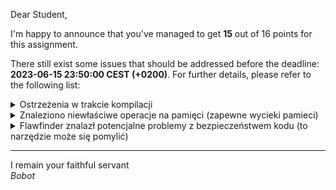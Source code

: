 Dear Student,

I'm happy to announce that you've managed to get **15** out of 16 points for this assignment.

There still exist some issues that should be addressed before the deadline: **2023-06-15 23:50:00 CEST (+0200)**. For further details, please refer to the following list:

<details><summary>Ostrzeżenia w trakcie kompilacji</summary>In&nbsp;file&nbsp;included&nbsp;from&nbsp;/tmp/tmp9p2vqms9/student/zaj5MyList_mySort/tests/MySortTests.cpp:8:<br>/tmp/tmp9p2vqms9/student/zaj5MyList_mySort/tests/../mySorting.h:&nbsp;In&nbsp;function&nbsp;‘void&nbsp;mySort(char&nbsp;(&)[size1][size2])&nbsp;[with&nbsp;int&nbsp;size1&nbsp;=&nbsp;11;&nbsp;int&nbsp;size2&nbsp;=&nbsp;20]’:<br>/tmp/tmp9p2vqms9/student/zaj5MyList_mySort/tests/../mySorting.h:39:40:&nbsp;warning:&nbsp;‘%s’&nbsp;directive&nbsp;output&nbsp;may&nbsp;be&nbsp;truncated&nbsp;writing&nbsp;up&nbsp;to&nbsp;19&nbsp;bytes&nbsp;into&nbsp;a&nbsp;region&nbsp;of&nbsp;size&nbsp;12&nbsp;[-Wformat-truncation=]<br>&nbsp;&nbsp;&nbsp;39&nbsp;|&nbsp;&nbsp;&nbsp;&nbsp;&nbsp;&nbsp;&nbsp;&nbsp;&nbsp;&nbsp;&nbsp;&nbsp;&nbsp;snprintf(str1,&nbsp;size1&nbsp;+&nbsp;1,&nbsp;"%s",&nbsp;array[j]);<br>&nbsp;&nbsp;&nbsp;&nbsp;&nbsp;&nbsp;|&nbsp;&nbsp;&nbsp;&nbsp;&nbsp;&nbsp;&nbsp;&nbsp;&nbsp;&nbsp;&nbsp;&nbsp;&nbsp;&nbsp;&nbsp;&nbsp;&nbsp;&nbsp;&nbsp;&nbsp;&nbsp;&nbsp;&nbsp;&nbsp;&nbsp;&nbsp;&nbsp;&nbsp;&nbsp;&nbsp;&nbsp;&nbsp;&nbsp;&nbsp;&nbsp;&nbsp;&nbsp;&nbsp;&nbsp;&nbsp;^~<br>/tmp/tmp9p2vqms9/student/zaj5MyList_mySort/tests/../mySorting.h:39:21:&nbsp;note:&nbsp;‘snprintf’&nbsp;output&nbsp;between&nbsp;1&nbsp;and&nbsp;20&nbsp;bytes&nbsp;into&nbsp;a&nbsp;destination&nbsp;of&nbsp;size&nbsp;12<br>&nbsp;&nbsp;&nbsp;39&nbsp;|&nbsp;&nbsp;&nbsp;&nbsp;&nbsp;&nbsp;&nbsp;&nbsp;&nbsp;&nbsp;&nbsp;&nbsp;&nbsp;snprintf(str1,&nbsp;size1&nbsp;+&nbsp;1,&nbsp;"%s",&nbsp;array[j]);<br>&nbsp;&nbsp;&nbsp;&nbsp;&nbsp;&nbsp;|&nbsp;&nbsp;&nbsp;&nbsp;&nbsp;&nbsp;&nbsp;&nbsp;&nbsp;&nbsp;&nbsp;&nbsp;&nbsp;~~~~~~~~^~~~~~~~~~~~~~~~~~~~~~~~~~~~~~~~~<br>/tmp/tmp9p2vqms9/student/zaj5MyList_mySort/tests/../mySorting.h:40:40:&nbsp;warning:&nbsp;‘%s’&nbsp;directive&nbsp;output&nbsp;may&nbsp;be&nbsp;truncated&nbsp;writing&nbsp;up&nbsp;to&nbsp;19&nbsp;bytes&nbsp;into&nbsp;a&nbsp;region&nbsp;of&nbsp;size&nbsp;12&nbsp;[-Wformat-truncation=]<br>&nbsp;&nbsp;&nbsp;40&nbsp;|&nbsp;&nbsp;&nbsp;&nbsp;&nbsp;&nbsp;&nbsp;&nbsp;&nbsp;&nbsp;&nbsp;&nbsp;&nbsp;snprintf(str2,&nbsp;size1&nbsp;+&nbsp;1,&nbsp;"%s",&nbsp;array[j&nbsp;+&nbsp;1]);<br>&nbsp;&nbsp;&nbsp;&nbsp;&nbsp;&nbsp;|&nbsp;&nbsp;&nbsp;&nbsp;&nbsp;&nbsp;&nbsp;&nbsp;&nbsp;&nbsp;&nbsp;&nbsp;&nbsp;&nbsp;&nbsp;&nbsp;&nbsp;&nbsp;&nbsp;&nbsp;&nbsp;&nbsp;&nbsp;&nbsp;&nbsp;&nbsp;&nbsp;&nbsp;&nbsp;&nbsp;&nbsp;&nbsp;&nbsp;&nbsp;&nbsp;&nbsp;&nbsp;&nbsp;&nbsp;&nbsp;^~<br>/tmp/tmp9p2vqms9/student/zaj5MyList_mySort/tests/../mySorting.h:40:21:&nbsp;note:&nbsp;‘snprintf’&nbsp;output&nbsp;between&nbsp;1&nbsp;and&nbsp;20&nbsp;bytes&nbsp;into&nbsp;a&nbsp;destination&nbsp;of&nbsp;size&nbsp;12<br>&nbsp;&nbsp;&nbsp;40&nbsp;|&nbsp;&nbsp;&nbsp;&nbsp;&nbsp;&nbsp;&nbsp;&nbsp;&nbsp;&nbsp;&nbsp;&nbsp;&nbsp;snprintf(str2,&nbsp;size1&nbsp;+&nbsp;1,&nbsp;"%s",&nbsp;array[j&nbsp;+&nbsp;1]);<br>&nbsp;&nbsp;&nbsp;&nbsp;&nbsp;&nbsp;|&nbsp;&nbsp;&nbsp;&nbsp;&nbsp;&nbsp;&nbsp;&nbsp;&nbsp;&nbsp;&nbsp;&nbsp;&nbsp;~~~~~~~~^~~~~~~~~~~~~~~~~~~~~~~~~~~~~~~~~~~~~<br></details>
<details><summary>Znaleziono niewłaściwe operacje na pamięci (zapewne wycieki pamieci)</summary>Memcheck,&nbsp;a&nbsp;memory&nbsp;error&nbsp;detector<br>Copyright&nbsp;(C)&nbsp;2002-2017,&nbsp;and&nbsp;GNU&nbsp;GPL'd,&nbsp;by&nbsp;Julian&nbsp;Seward&nbsp;et&nbsp;al.<br>Using&nbsp;Valgrind-3.18.1&nbsp;and&nbsp;LibVEX;&nbsp;rerun&nbsp;with&nbsp;-h&nbsp;for&nbsp;copyright&nbsp;info<br>Command:&nbsp;/tmp/tmp9p2vqms9/student/zaj5MyList_mySort/build//bin/tests<br><br>Running&nbsp;main()&nbsp;from&nbsp;/tmp/tmp9p2vqms9/student/zaj5MyList_mySort/tests/lib/googletest/src/gtest_main.cc<br>[==========]&nbsp;Running&nbsp;16&nbsp;tests&nbsp;from&nbsp;2&nbsp;test&nbsp;suites.<br>[----------]&nbsp;Global&nbsp;test&nbsp;environment&nbsp;set-up.<br>[----------]&nbsp;11&nbsp;tests&nbsp;from&nbsp;MyListTester<br>[&nbsp;RUN&nbsp;&nbsp;&nbsp;&nbsp;&nbsp;&nbsp;]&nbsp;MyListTester.constructorOfEmptyList_expectedSizeIs0<br>[&nbsp;&nbsp;&nbsp;&nbsp;&nbsp;&nbsp;&nbsp;OK&nbsp;]&nbsp;MyListTester.constructorOfEmptyList_expectedSizeIs0&nbsp;(17&nbsp;ms)<br>[&nbsp;RUN&nbsp;&nbsp;&nbsp;&nbsp;&nbsp;&nbsp;]&nbsp;MyListTester.pushingAndPopingElementsFront_expectedSizeIncreasingAndDecreasing<br>[&nbsp;&nbsp;&nbsp;&nbsp;&nbsp;&nbsp;&nbsp;OK&nbsp;]&nbsp;MyListTester.pushingAndPopingElementsFront_expectedSizeIncreasingAndDecreasing&nbsp;(21&nbsp;ms)<br>[&nbsp;RUN&nbsp;&nbsp;&nbsp;&nbsp;&nbsp;&nbsp;]&nbsp;MyListTester.pushingAndPopingElementsFront_elementsAreBeingThenAddedRemoved<br>[&nbsp;&nbsp;&nbsp;&nbsp;&nbsp;&nbsp;&nbsp;OK&nbsp;]&nbsp;MyListTester.pushingAndPopingElementsFront_elementsAreBeingThenAddedRemoved&nbsp;(5&nbsp;ms)<br>[&nbsp;RUN&nbsp;&nbsp;&nbsp;&nbsp;&nbsp;&nbsp;]&nbsp;MyListTester.nodesStoredAsUniquePtrs<br>[&nbsp;&nbsp;&nbsp;&nbsp;&nbsp;&nbsp;&nbsp;OK&nbsp;]&nbsp;MyListTester.nodesStoredAsUniquePtrs&nbsp;(8&nbsp;ms)<br>[&nbsp;RUN&nbsp;&nbsp;&nbsp;&nbsp;&nbsp;&nbsp;]&nbsp;MyListTester.popFromWhenEmptyList_expectedExceptionThrown<br>[&nbsp;&nbsp;&nbsp;&nbsp;&nbsp;&nbsp;&nbsp;OK&nbsp;]&nbsp;MyListTester.popFromWhenEmptyList_expectedExceptionThrown&nbsp;(38&nbsp;ms)<br>[&nbsp;RUN&nbsp;&nbsp;&nbsp;&nbsp;&nbsp;&nbsp;]&nbsp;MyListTester.expectedCopyingDisabled<br>[&nbsp;&nbsp;&nbsp;&nbsp;&nbsp;&nbsp;&nbsp;OK&nbsp;]&nbsp;MyListTester.expectedCopyingDisabled&nbsp;(1&nbsp;ms)<br>[&nbsp;RUN&nbsp;&nbsp;&nbsp;&nbsp;&nbsp;&nbsp;]&nbsp;MyListTester.removingElements<br>[&nbsp;&nbsp;&nbsp;&nbsp;&nbsp;&nbsp;&nbsp;OK&nbsp;]&nbsp;MyListTester.removingElements&nbsp;(27&nbsp;ms)<br>[&nbsp;RUN&nbsp;&nbsp;&nbsp;&nbsp;&nbsp;&nbsp;]&nbsp;MyListTester.iteratorOperationsWorks<br>[&nbsp;&nbsp;&nbsp;&nbsp;&nbsp;&nbsp;&nbsp;OK&nbsp;]&nbsp;MyListTester.iteratorOperationsWorks&nbsp;(4&nbsp;ms)<br>[&nbsp;RUN&nbsp;&nbsp;&nbsp;&nbsp;&nbsp;&nbsp;]&nbsp;MyListTester.iterationWorksWithRangedForLoop<br>[&nbsp;&nbsp;&nbsp;&nbsp;&nbsp;&nbsp;&nbsp;OK&nbsp;]&nbsp;MyListTester.iterationWorksWithRangedForLoop&nbsp;(22&nbsp;ms)<br>[&nbsp;RUN&nbsp;&nbsp;&nbsp;&nbsp;&nbsp;&nbsp;]&nbsp;MyListTester.iteratorWorksWithStlAlgorithms<br>[&nbsp;&nbsp;&nbsp;&nbsp;&nbsp;&nbsp;&nbsp;OK&nbsp;]&nbsp;MyListTester.iteratorWorksWithStlAlgorithms&nbsp;(15&nbsp;ms)<br>[&nbsp;RUN&nbsp;&nbsp;&nbsp;&nbsp;&nbsp;&nbsp;]&nbsp;MyListTester.ostreamOperator_expectedAllValuesInStream<br>[&nbsp;&nbsp;&nbsp;&nbsp;&nbsp;&nbsp;&nbsp;OK&nbsp;]&nbsp;MyListTester.ostreamOperator_expectedAllValuesInStream&nbsp;(10&nbsp;ms)<br>[----------]&nbsp;11&nbsp;tests&nbsp;from&nbsp;MyListTester&nbsp;(184&nbsp;ms&nbsp;total)<br><br>[----------]&nbsp;5&nbsp;tests&nbsp;from&nbsp;MySortTester<br>[&nbsp;RUN&nbsp;&nbsp;&nbsp;&nbsp;&nbsp;&nbsp;]&nbsp;MySortTester.sortingStaticArray_expectedArraySorted<br>[&nbsp;&nbsp;&nbsp;&nbsp;&nbsp;&nbsp;&nbsp;OK&nbsp;]&nbsp;MySortTester.sortingStaticArray_expectedArraySorted&nbsp;(10&nbsp;ms)<br>[&nbsp;RUN&nbsp;&nbsp;&nbsp;&nbsp;&nbsp;&nbsp;]&nbsp;MySortTester.sortingStdVector_expectedContainerSorted<br>[&nbsp;&nbsp;&nbsp;&nbsp;&nbsp;&nbsp;&nbsp;OK&nbsp;]&nbsp;MySortTester.sortingStdVector_expectedContainerSorted&nbsp;(14&nbsp;ms)<br>[&nbsp;RUN&nbsp;&nbsp;&nbsp;&nbsp;&nbsp;&nbsp;]&nbsp;MySortTester.sortingMyList_expectedElementsInTheListSorted<br>[&nbsp;&nbsp;&nbsp;&nbsp;&nbsp;&nbsp;&nbsp;OK&nbsp;]&nbsp;MySortTester.sortingMyList_expectedElementsInTheListSorted&nbsp;(9&nbsp;ms)<br>[&nbsp;RUN&nbsp;&nbsp;&nbsp;&nbsp;&nbsp;&nbsp;]&nbsp;MySortTester.sortingConstCharPtrAllUpperCases_expectedAllWordsSorted<br>Conditional&nbsp;jump&nbsp;or&nbsp;move&nbsp;depends&nbsp;on&nbsp;uninitialised&nbsp;value(s)<br>at&nbsp;0x4BD20D2:&nbsp;toupper&nbsp;(ctype.c:53)<br>by&nbsp;0x1261C1:&nbsp;void&nbsp;mySort<47,&nbsp;20>(char&nbsp;(&)&nbsp;[47][20])&nbsp;(mySorting.h:43)<br>by&nbsp;0x12467C:&nbsp;MySortTester_sortingConstCharPtrAllUpperCases_expectedAllWordsSorted_Test::TestBody()&nbsp;(MySortTests.cpp:108)<br>by&nbsp;0x1694FC:&nbsp;void&nbsp;testing::internal::HandleSehExceptionsInMethodIfSupported<testing::Test,&nbsp;void>(testing::Test*,&nbsp;void&nbsp;(testing::Test::*)(),&nbsp;char&nbsp;const*)&nbsp;(gtest.cc:2621)<br>by&nbsp;0x161DCC:&nbsp;void&nbsp;testing::internal::HandleExceptionsInMethodIfSupported<testing::Test,&nbsp;void>(testing::Test*,&nbsp;void&nbsp;(testing::Test::*)(),&nbsp;char&nbsp;const*)&nbsp;(gtest.cc:2657)<br>by&nbsp;0x13CE1F:&nbsp;testing::Test::Run()&nbsp;(gtest.cc:2696)<br>by&nbsp;0x13D93A:&nbsp;testing::TestInfo::Run()&nbsp;(gtest.cc:2845)<br>by&nbsp;0x13E278:&nbsp;testing::TestSuite::Run()&nbsp;(gtest.cc:3004)<br>by&nbsp;0x14E628:&nbsp;testing::internal::UnitTestImpl::RunAllTests()&nbsp;(gtest.cc:5890)<br>by&nbsp;0x16A4B5:&nbsp;bool&nbsp;testing::internal::HandleSehExceptionsInMethodIfSupported<testing::internal::UnitTestImpl,&nbsp;bool>(testing::internal::UnitTestImpl*,&nbsp;bool&nbsp;(testing::internal::UnitTestImpl::*)(),&nbsp;char&nbsp;const*)&nbsp;(gtest.cc:2621)<br>by&nbsp;0x162EBA:&nbsp;bool&nbsp;testing::internal::HandleExceptionsInMethodIfSupported<testing::internal::UnitTestImpl,&nbsp;bool>(testing::internal::UnitTestImpl*,&nbsp;bool&nbsp;(testing::internal::UnitTestImpl::*)(),&nbsp;char&nbsp;const*)&nbsp;(gtest.cc:2657)<br>by&nbsp;0x14CC4A:&nbsp;testing::UnitTest::Run()&nbsp;(gtest.cc:5455)<br><br>Use&nbsp;of&nbsp;uninitialised&nbsp;value&nbsp;of&nbsp;size&nbsp;8<br>at&nbsp;0x4BD20E9:&nbsp;toupper&nbsp;(ctype.c:53)<br>by&nbsp;0x4BD20E9:&nbsp;toupper&nbsp;(ctype.c:51)<br>by&nbsp;0x1261C1:&nbsp;void&nbsp;mySort<47,&nbsp;20>(char&nbsp;(&)&nbsp;[47][20])&nbsp;(mySorting.h:43)<br>by&nbsp;0x12467C:&nbsp;MySortTester_sortingConstCharPtrAllUpperCases_expectedAllWordsSorted_Test::TestBody()&nbsp;(MySortTests.cpp:108)<br>by&nbsp;0x1694FC:&nbsp;void&nbsp;testing::internal::HandleSehExceptionsInMethodIfSupported<testing::Test,&nbsp;void>(testing::Test*,&nbsp;void&nbsp;(testing::Test::*)(),&nbsp;char&nbsp;const*)&nbsp;(gtest.cc:2621)<br>by&nbsp;0x161DCC:&nbsp;void&nbsp;testing::internal::HandleExceptionsInMethodIfSupported<testing::Test,&nbsp;void>(testing::Test*,&nbsp;void&nbsp;(testing::Test::*)(),&nbsp;char&nbsp;const*)&nbsp;(gtest.cc:2657)<br>by&nbsp;0x13CE1F:&nbsp;testing::Test::Run()&nbsp;(gtest.cc:2696)<br>by&nbsp;0x13D93A:&nbsp;testing::TestInfo::Run()&nbsp;(gtest.cc:2845)<br>by&nbsp;0x13E278:&nbsp;testing::TestSuite::Run()&nbsp;(gtest.cc:3004)<br>by&nbsp;0x14E628:&nbsp;testing::internal::UnitTestImpl::RunAllTests()&nbsp;(gtest.cc:5890)<br>by&nbsp;0x16A4B5:&nbsp;bool&nbsp;testing::internal::HandleSehExceptionsInMethodIfSupported<testing::internal::UnitTestImpl,&nbsp;bool>(testing::internal::UnitTestImpl*,&nbsp;bool&nbsp;(testing::internal::UnitTestImpl::*)(),&nbsp;char&nbsp;const*)&nbsp;(gtest.cc:2621)<br>by&nbsp;0x162EBA:&nbsp;bool&nbsp;testing::internal::HandleExceptionsInMethodIfSupported<testing::internal::UnitTestImpl,&nbsp;bool>(testing::internal::UnitTestImpl*,&nbsp;bool&nbsp;(testing::internal::UnitTestImpl::*)(),&nbsp;char&nbsp;const*)&nbsp;(gtest.cc:2657)<br>by&nbsp;0x14CC4A:&nbsp;testing::UnitTest::Run()&nbsp;(gtest.cc:5455)<br><br>Conditional&nbsp;jump&nbsp;or&nbsp;move&nbsp;depends&nbsp;on&nbsp;uninitialised&nbsp;value(s)<br>at&nbsp;0x4BD20D2:&nbsp;toupper&nbsp;(ctype.c:53)<br>by&nbsp;0x1261A2:&nbsp;void&nbsp;mySort<47,&nbsp;20>(char&nbsp;(&)&nbsp;[47][20])&nbsp;(mySorting.h:42)<br>by&nbsp;0x12467C:&nbsp;MySortTester_sortingConstCharPtrAllUpperCases_expectedAllWordsSorted_Test::TestBody()&nbsp;(MySortTests.cpp:108)<br>by&nbsp;0x1694FC:&nbsp;void&nbsp;testing::internal::HandleSehExceptionsInMethodIfSupported<testing::Test,&nbsp;void>(testing::Test*,&nbsp;void&nbsp;(testing::Test::*)(),&nbsp;char&nbsp;const*)&nbsp;(gtest.cc:2621)<br>by&nbsp;0x161DCC:&nbsp;void&nbsp;testing::internal::HandleExceptionsInMethodIfSupported<testing::Test,&nbsp;void>(testing::Test*,&nbsp;void&nbsp;(testing::Test::*)(),&nbsp;char&nbsp;const*)&nbsp;(gtest.cc:2657)<br>by&nbsp;0x13CE1F:&nbsp;testing::Test::Run()&nbsp;(gtest.cc:2696)<br>by&nbsp;0x13D93A:&nbsp;testing::TestInfo::Run()&nbsp;(gtest.cc:2845)<br>by&nbsp;0x13E278:&nbsp;testing::TestSuite::Run()&nbsp;(gtest.cc:3004)<br>by&nbsp;0x14E628:&nbsp;testing::internal::UnitTestImpl::RunAllTests()&nbsp;(gtest.cc:5890)<br>by&nbsp;0x16A4B5:&nbsp;bool&nbsp;testing::internal::HandleSehExceptionsInMethodIfSupported<testing::internal::UnitTestImpl,&nbsp;bool>(testing::internal::UnitTestImpl*,&nbsp;bool&nbsp;(testing::internal::UnitTestImpl::*)(),&nbsp;char&nbsp;const*)&nbsp;(gtest.cc:2621)<br>by&nbsp;0x162EBA:&nbsp;bool&nbsp;testing::internal::HandleExceptionsInMethodIfSupported<testing::internal::UnitTestImpl,&nbsp;bool>(testing::internal::UnitTestImpl*,&nbsp;bool&nbsp;(testing::internal::UnitTestImpl::*)(),&nbsp;char&nbsp;const*)&nbsp;(gtest.cc:2657)<br>by&nbsp;0x14CC4A:&nbsp;testing::UnitTest::Run()&nbsp;(gtest.cc:5455)<br><br>Use&nbsp;of&nbsp;uninitialised&nbsp;value&nbsp;of&nbsp;size&nbsp;8<br>at&nbsp;0x4BD20E9:&nbsp;toupper&nbsp;(ctype.c:53)<br>by&nbsp;0x4BD20E9:&nbsp;toupper&nbsp;(ctype.c:51)<br>by&nbsp;0x1261A2:&nbsp;void&nbsp;mySort<47,&nbsp;20>(char&nbsp;(&)&nbsp;[47][20])&nbsp;(mySorting.h:42)<br>by&nbsp;0x12467C:&nbsp;MySortTester_sortingConstCharPtrAllUpperCases_expectedAllWordsSorted_Test::TestBody()&nbsp;(MySortTests.cpp:108)<br>by&nbsp;0x1694FC:&nbsp;void&nbsp;testing::internal::HandleSehExceptionsInMethodIfSupported<testing::Test,&nbsp;void>(testing::Test*,&nbsp;void&nbsp;(testing::Test::*)(),&nbsp;char&nbsp;const*)&nbsp;(gtest.cc:2621)<br>by&nbsp;0x161DCC:&nbsp;void&nbsp;testing::internal::HandleExceptionsInMethodIfSupported<testing::Test,&nbsp;void>(testing::Test*,&nbsp;void&nbsp;(testing::Test::*)(),&nbsp;char&nbsp;const*)&nbsp;(gtest.cc:2657)<br>by&nbsp;0x13CE1F:&nbsp;testing::Test::Run()&nbsp;(gtest.cc:2696)<br>by&nbsp;0x13D93A:&nbsp;testing::TestInfo::Run()&nbsp;(gtest.cc:2845)<br>by&nbsp;0x13E278:&nbsp;testing::TestSuite::Run()&nbsp;(gtest.cc:3004)<br>by&nbsp;0x14E628:&nbsp;testing::internal::UnitTestImpl::RunAllTests()&nbsp;(gtest.cc:5890)<br>by&nbsp;0x16A4B5:&nbsp;bool&nbsp;testing::internal::HandleSehExceptionsInMethodIfSupported<testing::internal::UnitTestImpl,&nbsp;bool>(testing::internal::UnitTestImpl*,&nbsp;bool&nbsp;(testing::internal::UnitTestImpl::*)(),&nbsp;char&nbsp;const*)&nbsp;(gtest.cc:2621)<br>by&nbsp;0x162EBA:&nbsp;bool&nbsp;testing::internal::HandleExceptionsInMethodIfSupported<testing::internal::UnitTestImpl,&nbsp;bool>(testing::internal::UnitTestImpl*,&nbsp;bool&nbsp;(testing::internal::UnitTestImpl::*)(),&nbsp;char&nbsp;const*)&nbsp;(gtest.cc:2657)<br>by&nbsp;0x14CC4A:&nbsp;testing::UnitTest::Run()&nbsp;(gtest.cc:5455)<br><br>[&nbsp;&nbsp;&nbsp;&nbsp;&nbsp;&nbsp;&nbsp;OK&nbsp;]&nbsp;MySortTester.sortingConstCharPtrAllUpperCases_expectedAllWordsSorted&nbsp;(31&nbsp;ms)<br>[&nbsp;RUN&nbsp;&nbsp;&nbsp;&nbsp;&nbsp;&nbsp;]&nbsp;MySortTester.sortingConstCharPtrIgnoreCases_expectedAllWordsSortedDespiteDifferentCases<br>Conditional&nbsp;jump&nbsp;or&nbsp;move&nbsp;depends&nbsp;on&nbsp;uninitialised&nbsp;value(s)<br>at&nbsp;0x4BD20D2:&nbsp;toupper&nbsp;(ctype.c:53)<br>by&nbsp;0x126363:&nbsp;void&nbsp;mySort<11,&nbsp;20>(char&nbsp;(&)&nbsp;[11][20])&nbsp;(mySorting.h:43)<br>by&nbsp;0x124B42:&nbsp;MySortTester_sortingConstCharPtrIgnoreCases_expectedAllWordsSortedDespiteDifferentCases_Test::TestBody()&nbsp;(MySortTests.cpp:125)<br>by&nbsp;0x1694FC:&nbsp;void&nbsp;testing::internal::HandleSehExceptionsInMethodIfSupported<testing::Test,&nbsp;void>(testing::Test*,&nbsp;void&nbsp;(testing::Test::*)(),&nbsp;char&nbsp;const*)&nbsp;(gtest.cc:2621)<br>by&nbsp;0x161DCC:&nbsp;void&nbsp;testing::internal::HandleExceptionsInMethodIfSupported<testing::Test,&nbsp;void>(testing::Test*,&nbsp;void&nbsp;(testing::Test::*)(),&nbsp;char&nbsp;const*)&nbsp;(gtest.cc:2657)<br>by&nbsp;0x13CE1F:&nbsp;testing::Test::Run()&nbsp;(gtest.cc:2696)<br>by&nbsp;0x13D93A:&nbsp;testing::TestInfo::Run()&nbsp;(gtest.cc:2845)<br>by&nbsp;0x13E278:&nbsp;testing::TestSuite::Run()&nbsp;(gtest.cc:3004)<br>by&nbsp;0x14E628:&nbsp;testing::internal::UnitTestImpl::RunAllTests()&nbsp;(gtest.cc:5890)<br>by&nbsp;0x16A4B5:&nbsp;bool&nbsp;testing::internal::HandleSehExceptionsInMethodIfSupported<testing::internal::UnitTestImpl,&nbsp;bool>(testing::internal::UnitTestImpl*,&nbsp;bool&nbsp;(testing::internal::UnitTestImpl::*)(),&nbsp;char&nbsp;const*)&nbsp;(gtest.cc:2621)<br>by&nbsp;0x162EBA:&nbsp;bool&nbsp;testing::internal::HandleExceptionsInMethodIfSupported<testing::internal::UnitTestImpl,&nbsp;bool>(testing::internal::UnitTestImpl*,&nbsp;bool&nbsp;(testing::internal::UnitTestImpl::*)(),&nbsp;char&nbsp;const*)&nbsp;(gtest.cc:2657)<br>by&nbsp;0x14CC4A:&nbsp;testing::UnitTest::Run()&nbsp;(gtest.cc:5455)<br><br>Use&nbsp;of&nbsp;uninitialised&nbsp;value&nbsp;of&nbsp;size&nbsp;8<br>at&nbsp;0x4BD20E9:&nbsp;toupper&nbsp;(ctype.c:53)<br>by&nbsp;0x4BD20E9:&nbsp;toupper&nbsp;(ctype.c:51)<br>by&nbsp;0x126363:&nbsp;void&nbsp;mySort<11,&nbsp;20>(char&nbsp;(&)&nbsp;[11][20])&nbsp;(mySorting.h:43)<br>by&nbsp;0x124B42:&nbsp;MySortTester_sortingConstCharPtrIgnoreCases_expectedAllWordsSortedDespiteDifferentCases_Test::TestBody()&nbsp;(MySortTests.cpp:125)<br>by&nbsp;0x1694FC:&nbsp;void&nbsp;testing::internal::HandleSehExceptionsInMethodIfSupported<testing::Test,&nbsp;void>(testing::Test*,&nbsp;void&nbsp;(testing::Test::*)(),&nbsp;char&nbsp;const*)&nbsp;(gtest.cc:2621)<br>by&nbsp;0x161DCC:&nbsp;void&nbsp;testing::internal::HandleExceptionsInMethodIfSupported<testing::Test,&nbsp;void>(testing::Test*,&nbsp;void&nbsp;(testing::Test::*)(),&nbsp;char&nbsp;const*)&nbsp;(gtest.cc:2657)<br>by&nbsp;0x13CE1F:&nbsp;testing::Test::Run()&nbsp;(gtest.cc:2696)<br>by&nbsp;0x13D93A:&nbsp;testing::TestInfo::Run()&nbsp;(gtest.cc:2845)<br>by&nbsp;0x13E278:&nbsp;testing::TestSuite::Run()&nbsp;(gtest.cc:3004)<br>by&nbsp;0x14E628:&nbsp;testing::internal::UnitTestImpl::RunAllTests()&nbsp;(gtest.cc:5890)<br>by&nbsp;0x16A4B5:&nbsp;bool&nbsp;testing::internal::HandleSehExceptionsInMethodIfSupported<testing::internal::UnitTestImpl,&nbsp;bool>(testing::internal::UnitTestImpl*,&nbsp;bool&nbsp;(testing::internal::UnitTestImpl::*)(),&nbsp;char&nbsp;const*)&nbsp;(gtest.cc:2621)<br>by&nbsp;0x162EBA:&nbsp;bool&nbsp;testing::internal::HandleExceptionsInMethodIfSupported<testing::internal::UnitTestImpl,&nbsp;bool>(testing::internal::UnitTestImpl*,&nbsp;bool&nbsp;(testing::internal::UnitTestImpl::*)(),&nbsp;char&nbsp;const*)&nbsp;(gtest.cc:2657)<br>by&nbsp;0x14CC4A:&nbsp;testing::UnitTest::Run()&nbsp;(gtest.cc:5455)<br><br>Conditional&nbsp;jump&nbsp;or&nbsp;move&nbsp;depends&nbsp;on&nbsp;uninitialised&nbsp;value(s)<br>at&nbsp;0x4BD20D2:&nbsp;toupper&nbsp;(ctype.c:53)<br>by&nbsp;0x126344:&nbsp;void&nbsp;mySort<11,&nbsp;20>(char&nbsp;(&)&nbsp;[11][20])&nbsp;(mySorting.h:42)<br>by&nbsp;0x124B42:&nbsp;MySortTester_sortingConstCharPtrIgnoreCases_expectedAllWordsSortedDespiteDifferentCases_Test::TestBody()&nbsp;(MySortTests.cpp:125)<br>by&nbsp;0x1694FC:&nbsp;void&nbsp;testing::internal::HandleSehExceptionsInMethodIfSupported<testing::Test,&nbsp;void>(testing::Test*,&nbsp;void&nbsp;(testing::Test::*)(),&nbsp;char&nbsp;const*)&nbsp;(gtest.cc:2621)<br>by&nbsp;0x161DCC:&nbsp;void&nbsp;testing::internal::HandleExceptionsInMethodIfSupported<testing::Test,&nbsp;void>(testing::Test*,&nbsp;void&nbsp;(testing::Test::*)(),&nbsp;char&nbsp;const*)&nbsp;(gtest.cc:2657)<br>by&nbsp;0x13CE1F:&nbsp;testing::Test::Run()&nbsp;(gtest.cc:2696)<br>by&nbsp;0x13D93A:&nbsp;testing::TestInfo::Run()&nbsp;(gtest.cc:2845)<br>by&nbsp;0x13E278:&nbsp;testing::TestSuite::Run()&nbsp;(gtest.cc:3004)<br>by&nbsp;0x14E628:&nbsp;testing::internal::UnitTestImpl::RunAllTests()&nbsp;(gtest.cc:5890)<br>by&nbsp;0x16A4B5:&nbsp;bool&nbsp;testing::internal::HandleSehExceptionsInMethodIfSupported<testing::internal::UnitTestImpl,&nbsp;bool>(testing::internal::UnitTestImpl*,&nbsp;bool&nbsp;(testing::internal::UnitTestImpl::*)(),&nbsp;char&nbsp;const*)&nbsp;(gtest.cc:2621)<br>by&nbsp;0x162EBA:&nbsp;bool&nbsp;testing::internal::HandleExceptionsInMethodIfSupported<testing::internal::UnitTestImpl,&nbsp;bool>(testing::internal::UnitTestImpl*,&nbsp;bool&nbsp;(testing::internal::UnitTestImpl::*)(),&nbsp;char&nbsp;const*)&nbsp;(gtest.cc:2657)<br>by&nbsp;0x14CC4A:&nbsp;testing::UnitTest::Run()&nbsp;(gtest.cc:5455)<br><br>Use&nbsp;of&nbsp;uninitialised&nbsp;value&nbsp;of&nbsp;size&nbsp;8<br>at&nbsp;0x4BD20E9:&nbsp;toupper&nbsp;(ctype.c:53)<br>by&nbsp;0x4BD20E9:&nbsp;toupper&nbsp;(ctype.c:51)<br>by&nbsp;0x126344:&nbsp;void&nbsp;mySort<11,&nbsp;20>(char&nbsp;(&)&nbsp;[11][20])&nbsp;(mySorting.h:42)<br>by&nbsp;0x124B42:&nbsp;MySortTester_sortingConstCharPtrIgnoreCases_expectedAllWordsSortedDespiteDifferentCases_Test::TestBody()&nbsp;(MySortTests.cpp:125)<br>by&nbsp;0x1694FC:&nbsp;void&nbsp;testing::internal::HandleSehExceptionsInMethodIfSupported<testing::Test,&nbsp;void>(testing::Test*,&nbsp;void&nbsp;(testing::Test::*)(),&nbsp;char&nbsp;const*)&nbsp;(gtest.cc:2621)<br>by&nbsp;0x161DCC:&nbsp;void&nbsp;testing::internal::HandleExceptionsInMethodIfSupported<testing::Test,&nbsp;void>(testing::Test*,&nbsp;void&nbsp;(testing::Test::*)(),&nbsp;char&nbsp;const*)&nbsp;(gtest.cc:2657)<br>by&nbsp;0x13CE1F:&nbsp;testing::Test::Run()&nbsp;(gtest.cc:2696)<br>by&nbsp;0x13D93A:&nbsp;testing::TestInfo::Run()&nbsp;(gtest.cc:2845)<br>by&nbsp;0x13E278:&nbsp;testing::TestSuite::Run()&nbsp;(gtest.cc:3004)<br>by&nbsp;0x14E628:&nbsp;testing::internal::UnitTestImpl::RunAllTests()&nbsp;(gtest.cc:5890)<br>by&nbsp;0x16A4B5:&nbsp;bool&nbsp;testing::internal::HandleSehExceptionsInMethodIfSupported<testing::internal::UnitTestImpl,&nbsp;bool>(testing::internal::UnitTestImpl*,&nbsp;bool&nbsp;(testing::internal::UnitTestImpl::*)(),&nbsp;char&nbsp;const*)&nbsp;(gtest.cc:2621)<br>by&nbsp;0x162EBA:&nbsp;bool&nbsp;testing::internal::HandleExceptionsInMethodIfSupported<testing::internal::UnitTestImpl,&nbsp;bool>(testing::internal::UnitTestImpl*,&nbsp;bool&nbsp;(testing::internal::UnitTestImpl::*)(),&nbsp;char&nbsp;const*)&nbsp;(gtest.cc:2657)<br>by&nbsp;0x14CC4A:&nbsp;testing::UnitTest::Run()&nbsp;(gtest.cc:5455)<br><br>[&nbsp;&nbsp;&nbsp;&nbsp;&nbsp;&nbsp;&nbsp;OK&nbsp;]&nbsp;MySortTester.sortingConstCharPtrIgnoreCases_expectedAllWordsSortedDespiteDifferentCases&nbsp;(5&nbsp;ms)<br>[----------]&nbsp;5&nbsp;tests&nbsp;from&nbsp;MySortTester&nbsp;(72&nbsp;ms&nbsp;total)<br><br>[----------]&nbsp;Global&nbsp;test&nbsp;environment&nbsp;tear-down<br>[==========]&nbsp;16&nbsp;tests&nbsp;from&nbsp;2&nbsp;test&nbsp;suites&nbsp;ran.&nbsp;(304&nbsp;ms&nbsp;total)<br>[&nbsp;&nbsp;PASSED&nbsp;&nbsp;]&nbsp;16&nbsp;tests.<br><br>HEAP&nbsp;SUMMARY:<br>in&nbsp;use&nbsp;at&nbsp;exit:&nbsp;0&nbsp;bytes&nbsp;in&nbsp;0&nbsp;blocks<br>total&nbsp;heap&nbsp;usage:&nbsp;674&nbsp;allocs,&nbsp;674&nbsp;frees,&nbsp;145,727&nbsp;bytes&nbsp;allocated<br><br>All&nbsp;heap&nbsp;blocks&nbsp;were&nbsp;freed&nbsp;--&nbsp;no&nbsp;leaks&nbsp;are&nbsp;possible<br><br>Use&nbsp;--track-origins=yes&nbsp;to&nbsp;see&nbsp;where&nbsp;uninitialised&nbsp;values&nbsp;come&nbsp;from<br>For&nbsp;lists&nbsp;of&nbsp;detected&nbsp;and&nbsp;suppressed&nbsp;errors,&nbsp;rerun&nbsp;with:&nbsp;-s<br>ERROR&nbsp;SUMMARY:&nbsp;120&nbsp;errors&nbsp;from&nbsp;8&nbsp;contexts&nbsp;(suppressed:&nbsp;0&nbsp;from&nbsp;0)<br>Szczegóły&nbsp;w&nbsp;pliku:&nbsp;"valgrind.log"</details>
<details><summary>Flawfinder znalazł potencjalne problemy z bezpieczeństwem kodu (to narzędzie może się pomylić)</summary>/tmp/tmp9p2vqms9/student/zaj5MyList_mySort/mySorting.h:38:13:&nbsp;&nbsp;[2]&nbsp;(buffer)&nbsp;char:Statically-sized&nbsp;arrays&nbsp;can&nbsp;be&nbsp;improperly&nbsp;restricted,&nbsp;leading&nbsp;to&nbsp;potential&nbsp;overflows&nbsp;or&nbsp;other&nbsp;issues&nbsp;(CWE-119!/CWE-120).&nbsp;&nbsp;Perform&nbsp;bounds&nbsp;checking,&nbsp;use&nbsp;functions&nbsp;that&nbsp;limit&nbsp;length,&nbsp;or&nbsp;ensure&nbsp;that&nbsp;the&nbsp;size&nbsp;is&nbsp;larger&nbsp;than&nbsp;the&nbsp;maximum&nbsp;possible&nbsp;length.&nbsp;<br>&nbsp;&nbsp;&nbsp;&nbsp;&nbsp;&nbsp;&nbsp;&nbsp;&nbsp;&nbsp;&nbsp;&nbsp;char&nbsp;str1[size2],&nbsp;str2[size2];<br>/tmp/tmp9p2vqms9/student/zaj5MyList_mySort/mySorting.h:39:13:&nbsp;&nbsp;[0]&nbsp;(format)&nbsp;snprintf:If&nbsp;format&nbsp;strings&nbsp;can&nbsp;be&nbsp;influenced&nbsp;by&nbsp;an&nbsp;attacker,&nbsp;they&nbsp;can&nbsp;be&nbsp;exploited,&nbsp;and&nbsp;note&nbsp;that&nbsp;sprintf&nbsp;variations&nbsp;do&nbsp;not&nbsp;always&nbsp;\0-terminate&nbsp;(CWE-134).&nbsp;&nbsp;Use&nbsp;a&nbsp;constant&nbsp;for&nbsp;the&nbsp;format&nbsp;specification.&nbsp;Constant&nbsp;format&nbsp;string,&nbsp;so&nbsp;not&nbsp;considered&nbsp;risky.<br>&nbsp;&nbsp;&nbsp;&nbsp;&nbsp;&nbsp;&nbsp;&nbsp;&nbsp;&nbsp;&nbsp;&nbsp;snprintf(str1,&nbsp;size1&nbsp;+&nbsp;1,&nbsp;"%s",&nbsp;array[j]);<br>/tmp/tmp9p2vqms9/student/zaj5MyList_mySort/mySorting.h:40:13:&nbsp;&nbsp;[0]&nbsp;(format)&nbsp;snprintf:If&nbsp;format&nbsp;strings&nbsp;can&nbsp;be&nbsp;influenced&nbsp;by&nbsp;an&nbsp;attacker,&nbsp;they&nbsp;can&nbsp;be&nbsp;exploited,&nbsp;and&nbsp;note&nbsp;that&nbsp;sprintf&nbsp;variations&nbsp;do&nbsp;not&nbsp;always&nbsp;\0-terminate&nbsp;(CWE-134).&nbsp;&nbsp;Use&nbsp;a&nbsp;constant&nbsp;for&nbsp;the&nbsp;format&nbsp;specification.&nbsp;Constant&nbsp;format&nbsp;string,&nbsp;so&nbsp;not&nbsp;considered&nbsp;risky.<br>&nbsp;&nbsp;&nbsp;&nbsp;&nbsp;&nbsp;&nbsp;&nbsp;&nbsp;&nbsp;&nbsp;&nbsp;snprintf(str2,&nbsp;size1&nbsp;+&nbsp;1,&nbsp;"%s",&nbsp;array[j&nbsp;+&nbsp;1]);<br></details>

-----------
I remain your faithful servant\
_Bobot_